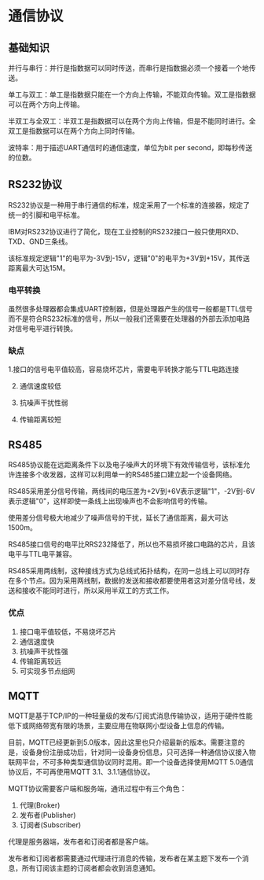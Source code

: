 # 通信协议


## 基础知识

并行与串行：并行是指数据可以同时传送，而串行是指数据必须一个接着一个地传送。

单工与双工：单工是指数据只能在一个方向上传输，不能双向传输。双工是指数据可以在两个方向上传输。

半双工与全双工：半双工是指数据可以在两个方向上传输，但是不能同时进行。全双工是指数据可以在两个方向上同时传输。

波特率：用于描述UART通信时的通信速度，单位为bit per second，即每秒传送的位数。

## RS232协议

RS232协议是一种用于串行通信的标准，规定采用了一个标准的连接器，规定了统一的引脚和电平标准。

IBM对RS232协议进行了简化，现在工业控制的RS232接口一般只使用RXD、TXD、GND三条线。

该标准规定逻辑"1"的电平为-3V到-15V，逻辑"0"的电平为+3V到+15V，其传送距离最大可达15M。

### 电平转换

虽然很多处理器都会集成UART控制器，但是处理器产生的信号一般都是TTL信号而不是符合RS232标准的信号，所以一般我们还需要在处理器的外部去添加电路对信号电平进行转换。

### 缺点

1.接口的信号电平值较高，容易烧坏芯片，需要电平转换才能与TTL电路连接

2. 通信速度较低

3. 抗噪声干扰性弱

4. 传输距离较短

## RS485

RS485协议能在远距离条件下以及电子噪声大的环境下有效传输信号，该标准允许连接多个收发器，这样可以利用单一的RS485接口建立起一个设备网络。

RS485采用差分信号传输，两线间的电压差为+2V到+6V表示逻辑"1"，-2V到-6V表示逻辑"0"，这样即使一条线上出现噪声也不会影响信号的传输。

使用差分信号极大地减少了噪声信号的干扰，延长了通信距离，最大可达1500m。

RS485接口信号的电平比RRS232降低了，所以也不易损坏接口电路的芯片，且该电平与TTL电平兼容。

RS485采用两线制，这种接线方式为总线式拓扑结构，在同一总线上可以同时存在多个节点。因为采用两线制，数据的发送和接收都要使用者这对差分信号线，发送和接收不能同时进行，所以采用半双工的方式工作。

### 优点

1. 接口电平值较低，不易烧坏芯片
2. 通信速度快
3. 抗噪声干扰性强
4. 传输距离较远
5. 可实现多节点组网

## MQTT

MQTT是基于TCP/IP的一种轻量级的发布/订阅式消息传输协议，适用于硬件性能低下或网络带宽有限的场景，主要应用在物联网小型设备上信息的传输。

目前，MQTT已经更新到5.0版本，因此这里也只介绍最新的版本。需要注意的是，设备身份注册成功后，针对同一设备身份信息，只可选择一种通信协议接入物联网平台，不可多种类型通信协议同时混用。即一个设备选择使用MQTT 5.0通信协议后，不可再使用MQTT 3.1、3.1.1通信协议。


MQTT协议需要客户端和服务端，通讯过程中有三个角色：

1. 代理(Broker)
2. 发布者(Publisher)
3. 订阅者(Subscriber)

代理是服务器端，发布者和订阅者都是客户端。

发布者和订阅者都需要通过代理进行消息的传输，发布者在某主题下发布一个消息，所有订阅该主题的订阅者都会收到消息通知。


